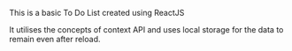 This is a basic To Do List created using ReactJS

It utilises the concepts of context API and uses local storage for the data to remain even after reload.

